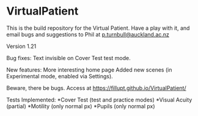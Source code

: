 # VirtualPatient

This is the build repository for the Virtual Patient. Have a play with it, and email bugs and suggestions to Phil at p.turnbull@auckland.ac.nz

Version 1.21

Bug fixes:
Text invisible on Cover Test test mode.

New features:
More interesting home page
Added new scenes (in Experimental mode, enabled via Settings).


Beware, there be bugs. Access at https://fillupt.github.io/VirtualPatient/ 

Tests Implemented:
*Cover Test (test and practice modes)
*Visual Acuity (partial)
*Motility (only normal px)
*Pupils (only normal px)